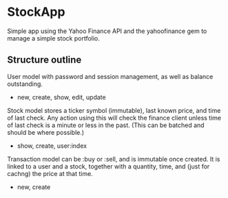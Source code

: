 # StockApp

Simple app using the Yahoo Finance API and the yahoofinance gem to manage a
simple stock portfolio.

## Structure outline

User model with password and session management, as well as balance outstanding.
  * new, create, show, edit, update

Stock model stores a ticker symbol (immutable), last known price, and time of 
last check. Any action using this will check the finance client unless time of
last check is a minute or less in the past. (This can be batched and should be
where possible.)
  * show, create, user:index

Transaction model can be :buy or :sell, and is immutable once created. It is
linked to a user and a stock, together with a quantity, time, and (just for
cachng) the price at that time.
  * new, create
